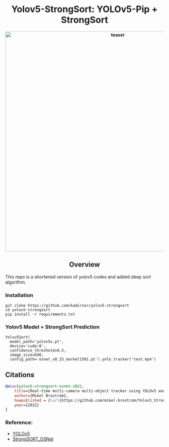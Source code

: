 <div align="center">
<h1>
  Yolov5-StrongSort: YOLOv5-Pip + StrongSort
</h1>

<h4>
    <img width="700" alt="teaser" src="doc/uav.gif">
</h4>
</div>

## <div align="center">Overview</div>

This repo is a shortened version of yolov5 codes and added deep sort algorithm.

### Installation

```
git clone https://github.com/kadirnar/yolov5-strongsort
cd yolov5-strongsort
pip install -r requirements.txt
```

### Yolov5 Model + StrongSort Prediction

```
Yolov5Sort(
  model_path='yolov5x.pt', 
  device='cuda:0', 
  confidence_threshold=0.5, 
  image_size=640, 
  config_path='osnet_x0_25_market1501.pt').yolo_tracker('test.mp4')
```


## Citations
```bibtex
@misc{yolov5-strongsort-osnet-2022,
    title={Real-time multi-camera multi-object tracker using YOLOv5 and StrongSORT with OSNet},
    author={Mikel Broström},
    howpublished = {\url{https://github.com/mikel-brostrom/Yolov5_StrongSORT_OSNet}},
    year={2022}
}
```
### Reference:

 - [YOLOv5](https://github.com/ultralytics/yolov5)
 - [StrongSORT_OSNet](https://github.com/mikel-brostrom/Yolov5_StrongSORT_OSNet)
